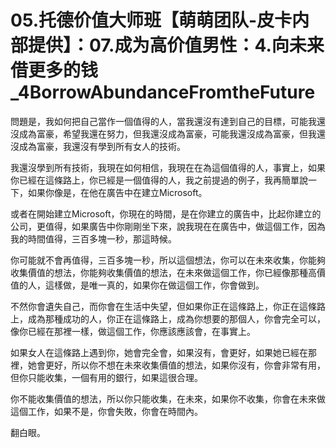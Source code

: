 # 05.托德价值大师班【萌萌团队-皮卡内部提供】：07.成为高价值男性：4.向未来借更多的钱_4BorrowAbundanceFromtheFuture

問題是，我如何把自己當作一個值得的人，當我還沒有達到自己的目標，可能我還沒成為富豪，希望我還在努力，但我還沒成為富豪，可能我還沒成為富豪，但我還沒成為富豪，我還沒有學到所有女人的技術。

我還沒學到所有技術，我現在如何相信，我現在在為這個值得的人，事實上，如果你已經在這條路上，你已經是一個值得的人，我之前提過的例子，我再簡單說一下，如果你像是，在他在廣告中在建立Microsoft。

或者在開始建立Microsoft，你現在的時間，是在你建立的廣告中，比起你建立的公司，更值得，如果廣告中你剛剛坐下來，說我現在在廣告中，做這個工作，因為我的時間值得，三百多塊一秒，那這時候。

你可能就不會再值得，三百多塊一秒，所以這個想法，你可以在未來收集，你能夠收集價值的想法，你能夠收集價值的想法，在未來做這個工作，你已經像那種高價值的人，這樣做，是唯一真的，如果你在做這個工作，你會做到。

不然你會遺失自己，而你會在生活中失望，但如果你正在這條路上，你正在這條路上，成為那種成功的人，你正在這條路上，成為你想要的那個人，你會完全可以，像你已經在那裡一樣，做這個工作，你應該應該會，在事實上。

如果女人在這條路上遇到你，她會完全會，如果沒有，會更好，如果她已經在那裡，她會更好，所以你不想在未來收集價值的想法，如果你沒有，你會非常有用，但你只能收集，一個有用的銀行，如果這很合理。

你不能收集價值的想法，所以你只能收集，在未來，如果你不收集，你會在未來做這個工作，如果不是，你會失敗，你會在時間內。

翻白眼。